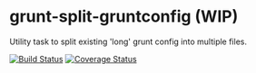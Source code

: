 grunt-split-gruntconfig (WIP)
=============================

Utility task to split existing 'long' grunt config into multiple files.

[![Build Status](https://travis-ci.org/rbarilani/grunt-split-gruntconfig.svg?branch=master)](https://travis-ci.org/rbarilani/grunt-split-gruntconfig?branch=master)
[![Coverage Status](https://coveralls.io/repos/rbarilani/grunt-split-gruntconfig/badge.svg)](https://coveralls.io/r/rbarilani/grunt-split-gruntconfig)
